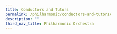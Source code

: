 ```yaml
---
title: Conductors and Tutors
permalink: /philharmonic/conductors-and-tutors/
description: ""
third_nav_title: Philharmonic Orchestra
---
```


